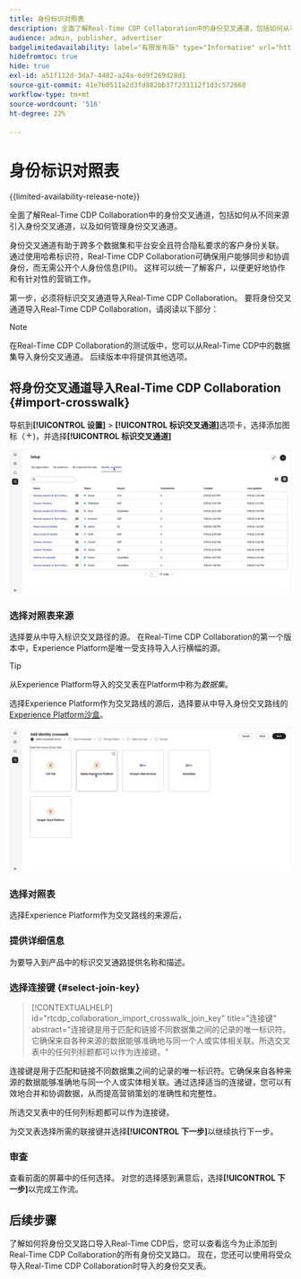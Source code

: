 ```yaml
---
title: 身份标识对照表
description: 全面了解Real-Time CDP Collaboration中的身份交叉通道，包括如何从不同来源引入身份交叉通道，以及如何管理身份交叉通道
audience: admin, publisher, advertiser
badgelimitedavailability: label="有限发布版" type="Informative" url="https://helpx.adobe.com/legal/product-descriptions/real-time-customer-data-platform-collaboration.html newtab=true"
hidefromtoc: true
hide: true
exl-id: a51f112d-3da7-4482-a24a-6d9f269d28d1
source-git-commit: 41e7b0511a2d3fd882bb37f233112f1d3c572668
workflow-type: tm+mt
source-wordcount: '516'
ht-degree: 22%

---
```


# 身份标识对照表

{{limited-availability-release-note}}

全面了解Real-Time CDP Collaboration中的身份交叉通道，包括如何从不同来源引入身份交叉通道，以及如何管理身份交叉通道。

身份交叉通道有助于跨多个数据集和平台安全且符合隐私要求的客户身份关联。 通过使用哈希标识符，Real-Time CDP Collaboration可确保用户能够同步和协调身份，而无需公开个人身份信息(PII)。 这样可以统一了解客户，以便更好地协作和有针对性的营销工作。

第一步，必须将标识交叉通道导入Real-Time CDP Collaboration。 要将身份交叉通道导入Real-Time CDP Collaboration，请阅读以下部分：

>[!NOTE]
>
>在Real-Time CDP Collaboration的测试版中，您可以从Real-Time CDP中的数据集导入身份交叉通道。 后续版本中将提供其他选项。

## 将身份交叉通道导入Real-Time CDP Collaboration {#import-crosswalk}

导航到&#x200B;**[!UICONTROL 设置]** > **[!UICONTROL 标识交叉通道]**&#x200B;选项卡，选择添加图标（![添加图标）。](/help/assets/icons/plus.png))，并选择&#x200B;**[!UICONTROL 标识交叉通道]**

![如何进入屏幕添加身份交叉路线的录制](/help/assets/setup/identity-crosswalks/import-identity-crosswalk.gif)

### 选择对照表来源

选择要从中导入标识交叉路径的源。 在Real-Time CDP Collaboration的第一个版本中，Experience Platform是唯一受支持导入人行横幅的源。

>[!TIP]
>
>从Experience Platform导入的交叉表在Platform中称为&#x200B;*数据集*。

选择Experience Platform作为交叉路线的源后，选择要从中导入身份交叉路线的[Experience Platform沙盒](https://experienceleague.adobe.com/zh-hans/docs/experience-platform/sandbox/home)。

![有关如何选择交叉通路源的录制](/help/assets/setup/identity-crosswalks/select-crosswalk-source.gif)

### 选择对照表

选择Experience Platform作为交叉路线的来源后，

### 提供详细信息

为要导入到产品中的标识交叉通路提供名称和描述。

### 选择连接键 {#select-join-key}

>[!CONTEXTUALHELP]
>id="rtcdp_collaboration_import_crosswalk_join_key"
>title="连接键"
>abstract="连接键是用于匹配和链接不同数据集之间的记录的唯一标识符。它确保来自各种来源的数据能够准确地与同一个人或实体相关联。所选交叉表中的任何列标题都可以作为连接键。"

连接键是用于匹配和链接不同数据集之间的记录的唯一标识符。它确保来自各种来源的数据能够准确地与同一个人或实体相关联。通过选择适当的连接键，您可以有效地合并和协调数据，从而提高营销策划的准确性和完整性。

所选交叉表中的任何列标题都可以作为连接键。

为交叉表选择所需的联接键并选择&#x200B;**[!UICONTROL 下一步]**&#x200B;以继续执行下一步。

### 审查

查看前面的屏幕中的任何选择。 对您的选择感到满意后，选择&#x200B;**[!UICONTROL 下一步]**&#x200B;以完成工作流。

## 后续步骤

了解如何将身份交叉路口导入Real-Time CDP后，您可以查看迄今为止添加到Real-Time CDP Collaboration的所有身份交叉路口。 现在，您还可以使用将受众导入Real-Time CDP Collaboration时导入的身份交叉表。
